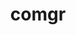 ---
title: "comgr"
layout: cache
categories: [package, develop]
meta: {"compilers": ["gcc@=11.1.0", "gcc@=11.4.0", "gcc@=13.2.0"], "num_specs": 65, "num_specs_by_stack": {"e4s": 21, "gpu-tests": 22, "hep": 11, "ml-linux-x86_64-rocm": 11, "root": 65}, "oss": ["ubuntu20.04", "ubuntu22.04", "ubuntu24.04"], "platforms": ["linux"], "stacks": ["e4s", "gpu-tests", "hep", "ml-linux-x86_64-rocm", "root"], "targets": ["x86_64_v3"], "versions": ["5.5.1", "5.6.1", "5.7.1", "6.1.2", "6.3.2"]}
spec_details: [{"compiler": "gcc@=13.2.0", "hash": "22ucxxolpuddogwzixfyc2urx3utvhvu", "os": "ubuntu24.04", "platform": "linux", "size": "-", "stacks": ["ml-linux-x86_64-rocm", "root"], "target": "x86_64_v3", "variants": ["~asan", "build_system=cmake", "build_type=Release", "generator=make", "~ipo"], "versions": ["6.1.2"]}, {"compiler": "gcc@=11.4.0", "hash": "2aqo7lr3iaywp6o3u5xyjyrddsev2rgd", "os": "ubuntu22.04", "platform": "linux", "size": "-", "stacks": ["e4s", "root"], "target": "x86_64_v3", "variants": ["~asan", "build_system=cmake", "build_type=Release", "generator=make", "~ipo"], "versions": ["6.3.2"]}, {"compiler": "gcc@=11.1.0", "hash": "2t2ta4wvf7gkq6qvvqei7k75thcqo5a2", "os": "ubuntu20.04", "platform": "linux", "size": "-", "stacks": ["gpu-tests", "root"], "target": "x86_64_v3", "variants": ["build_system=cmake", "build_type=Release", "generator=make", "~ipo"], "versions": ["5.6.1"]}, {"compiler": "gcc@=11.1.0", "hash": "3lfkmiodauwe3rlhcuw2muyq2yifz2xr", "os": "ubuntu20.04", "platform": "linux", "size": "-", "stacks": ["gpu-tests", "root"], "target": "x86_64_v3", "variants": ["build_system=cmake", "build_type=Release", "generator=make", "~ipo"], "versions": ["5.6.1"]}, {"compiler": "gcc@=11.1.0", "hash": "3plgejoytd665ww54poq67n3a23ngrua", "os": "ubuntu20.04", "platform": "linux", "size": "-", "stacks": ["gpu-tests", "root"], "target": "x86_64_v3", "variants": ["build_system=cmake", "build_type=Release", "generator=make", "~ipo"], "versions": ["5.6.1"]}, {"compiler": "gcc@=11.4.0", "hash": "4itu52evd3bhgzcvadjpxlm6mbvq7wwl", "os": "ubuntu22.04", "platform": "linux", "size": "-", "stacks": ["hep", "root"], "target": "x86_64_v3", "variants": ["~asan", "build_system=cmake", "build_type=Release", "generator=make", "~ipo"], "versions": ["5.7.1"]}, {"compiler": "gcc@=11.1.0", "hash": "52e564hnz7p63eg5qwpqzkvju7vsu7ai", "os": "ubuntu20.04", "platform": "linux", "size": "-", "stacks": ["gpu-tests", "root"], "target": "x86_64_v3", "variants": ["build_system=cmake", "build_type=Release", "generator=make", "~ipo"], "versions": ["5.6.1"]}, {"compiler": "gcc@=11.1.0", "hash": "57ey4553hqtla6jwxqv2lxgg5sjlflfc", "os": "ubuntu20.04", "platform": "linux", "size": "-", "stacks": ["gpu-tests", "root"], "target": "x86_64_v3", "variants": ["build_system=cmake", "build_type=Release", "generator=make", "~ipo"], "versions": ["5.6.1"]}, {"compiler": "gcc@=11.4.0", "hash": "5alkgnzfyoqp5v7rgixkto74jx22i3iu", "os": "ubuntu22.04", "platform": "linux", "size": "-", "stacks": ["e4s", "root"], "target": "x86_64_v3", "variants": ["~asan", "build_system=cmake", "build_type=Release", "generator=make", "~ipo"], "versions": ["6.3.2"]}, {"compiler": "gcc@=11.1.0", "hash": "5cs4mfadm6upuddq7zyvknikozvs6psv", "os": "ubuntu20.04", "platform": "linux", "size": "-", "stacks": ["gpu-tests", "root"], "target": "x86_64_v3", "variants": ["build_system=cmake", "build_type=Release", "generator=make", "~ipo"], "versions": ["5.6.1"]}, {"compiler": "gcc@=11.4.0", "hash": "5eamqgeulkssgazlhcz4qu4a2dfmugpg", "os": "ubuntu22.04", "platform": "linux", "size": "-", "stacks": ["e4s", "root"], "target": "x86_64_v3", "variants": ["~asan", "build_system=cmake", "build_type=Release", "generator=make", "~ipo"], "versions": ["6.3.2"]}, {"compiler": "gcc@=11.1.0", "hash": "5fxmwg4uvjmqqlecfqmq33gy3ygseirt", "os": "ubuntu20.04", "platform": "linux", "size": "-", "stacks": ["gpu-tests", "root"], "target": "x86_64_v3", "variants": ["build_system=cmake", "build_type=Release", "generator=make", "~ipo"], "versions": ["5.6.1"]}, {"compiler": "gcc@=11.4.0", "hash": "5lcskvbcoxbxjsxswuu7w2pjc5povuy4", "os": "ubuntu22.04", "platform": "linux", "size": "-", "stacks": ["e4s", "root"], "target": "x86_64_v3", "variants": ["~asan", "build_system=cmake", "build_type=Release", "generator=make", "~ipo"], "versions": ["6.3.2"]}, {"compiler": "gcc@=11.4.0", "hash": "67qsmjkaiwltaxoupyxqtksg6rc2jd5u", "os": "ubuntu22.04", "platform": "linux", "size": "-", "stacks": ["e4s", "root"], "target": "x86_64_v3", "variants": ["~asan", "build_system=cmake", "build_type=Release", "generator=make", "~ipo"], "versions": ["6.3.2"]}, {"compiler": "gcc@=13.2.0", "hash": "6nvdtlxiqnboum75gvlqyvgrjnp77zmn", "os": "ubuntu24.04", "platform": "linux", "size": "-", "stacks": ["ml-linux-x86_64-rocm", "root"], "target": "x86_64_v3", "variants": ["~asan", "build_system=cmake", "build_type=Release", "generator=make", "~ipo"], "versions": ["6.1.2"]}, {"compiler": "gcc@=11.1.0", "hash": "6oycrwxslpuaheee6b2l5cosbj4shojf", "os": "ubuntu20.04", "platform": "linux", "size": "-", "stacks": ["gpu-tests", "root"], "target": "x86_64_v3", "variants": ["build_system=cmake", "build_type=Release", "generator=make", "~ipo"], "versions": ["5.6.1"]}, {"compiler": "gcc@=11.1.0", "hash": "72klkvo75bolmx6yruytvnakoakoyik7", "os": "ubuntu20.04", "platform": "linux", "size": "-", "stacks": ["gpu-tests", "root"], "target": "x86_64_v3", "variants": ["build_system=cmake", "build_type=Release", "generator=make", "~ipo"], "versions": ["5.6.1"]}, {"compiler": "gcc@=11.4.0", "hash": "7n6we2trewloj7yfkphehsfeybucqrfm", "os": "ubuntu22.04", "platform": "linux", "size": "-", "stacks": ["hep", "root"], "target": "x86_64_v3", "variants": ["~asan", "build_system=cmake", "build_type=Release", "generator=make", "~ipo"], "versions": ["5.7.1"]}, {"compiler": "gcc@=13.2.0", "hash": "cnzz55l3vhndin5tvsf4idzcinodmfzf", "os": "ubuntu24.04", "platform": "linux", "size": "-", "stacks": ["ml-linux-x86_64-rocm", "root"], "target": "x86_64_v3", "variants": ["~asan", "build_system=cmake", "build_type=Release", "generator=make", "~ipo"], "versions": ["6.1.2"]}, {"compiler": "gcc@=11.4.0", "hash": "cuutlsueltjjaoekry6hmty3etnutlel", "os": "ubuntu22.04", "platform": "linux", "size": "-", "stacks": ["hep", "root"], "target": "x86_64_v3", "variants": ["~asan", "build_system=cmake", "build_type=Release", "generator=make", "~ipo"], "versions": ["5.7.1"]}, {"compiler": "gcc@=11.4.0", "hash": "cvaclp2fjgybrrjacseoimcniv62nnop", "os": "ubuntu22.04", "platform": "linux", "size": "-", "stacks": ["e4s", "root"], "target": "x86_64_v3", "variants": ["~asan", "build_system=cmake", "build_type=Release", "generator=make", "~ipo"], "versions": ["6.3.2"]}, {"compiler": "gcc@=11.4.0", "hash": "eqdsealozxwusalosbxrtj6qys47a6fh", "os": "ubuntu22.04", "platform": "linux", "size": "-", "stacks": ["e4s", "root"], "target": "x86_64_v3", "variants": ["~asan", "build_system=cmake", "build_type=Release", "generator=make", "~ipo"], "versions": ["6.3.2"]}, {"compiler": "gcc@=11.4.0", "hash": "eulncqgu45bytldguonarrrkjmr7vigl", "os": "ubuntu22.04", "platform": "linux", "size": "-", "stacks": ["e4s", "root"], "target": "x86_64_v3", "variants": ["~asan", "build_system=cmake", "build_type=Release", "generator=make", "~ipo"], "versions": ["6.3.2"]}, {"compiler": "gcc@=13.2.0", "hash": "ezvevwe5rnfs3a2z6d4h43gnxmg6hkll", "os": "ubuntu24.04", "platform": "linux", "size": "-", "stacks": ["ml-linux-x86_64-rocm", "root"], "target": "x86_64_v3", "variants": ["~asan", "build_system=cmake", "build_type=Release", "generator=make", "~ipo"], "versions": ["6.1.2"]}, {"compiler": "gcc@=11.1.0", "hash": "ezysjd667pgcmcdiudtgw64exfu5ujlk", "os": "ubuntu20.04", "platform": "linux", "size": "-", "stacks": ["gpu-tests", "root"], "target": "x86_64_v3", "variants": ["build_system=cmake", "build_type=Release", "generator=make", "~ipo"], "versions": ["5.6.1"]}, {"compiler": "gcc@=11.1.0", "hash": "g4bixjqmec4aritflwpkh5i4442seebd", "os": "ubuntu20.04", "platform": "linux", "size": "-", "stacks": ["gpu-tests", "root"], "target": "x86_64_v3", "variants": ["build_system=cmake", "build_type=Release", "generator=make", "~ipo"], "versions": ["5.6.1"]}, {"compiler": "gcc@=11.4.0", "hash": "g5l6nym6q63ivejalzmqszl2okfbn5pd", "os": "ubuntu22.04", "platform": "linux", "size": "-", "stacks": ["hep", "root"], "target": "x86_64_v3", "variants": ["~asan", "build_system=cmake", "build_type=Release", "generator=make", "~ipo"], "versions": ["5.7.1"]}, {"compiler": "gcc@=11.4.0", "hash": "gdoaaxnhe5pkmlrfigfjwevocuim5lhz", "os": "ubuntu22.04", "platform": "linux", "size": "-", "stacks": ["e4s", "root"], "target": "x86_64_v3", "variants": ["~asan", "build_system=cmake", "build_type=Release", "generator=make", "~ipo"], "versions": ["6.3.2"]}, {"compiler": "gcc@=11.1.0", "hash": "gou3ghypmxaubncp6c2paff7lbc7so3s", "os": "ubuntu20.04", "platform": "linux", "size": "-", "stacks": ["gpu-tests", "root"], "target": "x86_64_v3", "variants": ["build_system=cmake", "build_type=Release", "generator=make", "~ipo"], "versions": ["5.6.1"]}, {"compiler": "gcc@=11.4.0", "hash": "gzosurllp6xrety2dx6na4zhl2sj35vl", "os": "ubuntu22.04", "platform": "linux", "size": "-", "stacks": ["hep", "root"], "target": "x86_64_v3", "variants": ["~asan", "build_system=cmake", "build_type=Release", "generator=make", "~ipo"], "versions": ["5.7.1"]}, {"compiler": "gcc@=11.4.0", "hash": "ieucwt5wyah45wngjctd2elbws3el5xg", "os": "ubuntu22.04", "platform": "linux", "size": "-", "stacks": ["e4s", "root"], "target": "x86_64_v3", "variants": ["~asan", "build_system=cmake", "build_type=Release", "generator=make", "~ipo"], "versions": ["6.3.2"]}, {"compiler": "gcc@=11.4.0", "hash": "iohgjkra7ny5wzvi2eg5nbny56kbzu3r", "os": "ubuntu22.04", "platform": "linux", "size": "-", "stacks": ["e4s", "root"], "target": "x86_64_v3", "variants": ["~asan", "build_system=cmake", "build_type=Release", "generator=make", "~ipo"], "versions": ["6.3.2"]}, {"compiler": "gcc@=11.4.0", "hash": "ipcnivd4tjtkc6wl5xna7btqobkt7olf", "os": "ubuntu22.04", "platform": "linux", "size": "-", "stacks": ["e4s", "root"], "target": "x86_64_v3", "variants": ["~asan", "build_system=cmake", "build_type=Release", "generator=make", "~ipo"], "versions": ["6.3.2"]}, {"compiler": "gcc@=11.1.0", "hash": "jxcvxxwqka3bcfmbcik65hsu7dt6ulsk", "os": "ubuntu20.04", "platform": "linux", "size": "-", "stacks": ["gpu-tests", "root"], "target": "x86_64_v3", "variants": ["build_system=cmake", "build_type=Release", "generator=make", "~ipo"], "versions": ["5.5.1"]}, {"compiler": "gcc@=11.1.0", "hash": "ksmytrwtuec25mqu2kdd5ogdyzszwwvc", "os": "ubuntu20.04", "platform": "linux", "size": "-", "stacks": ["gpu-tests", "root"], "target": "x86_64_v3", "variants": ["build_system=cmake", "build_type=Release", "generator=make", "~ipo"], "versions": ["5.6.1"]}, {"compiler": "gcc@=11.4.0", "hash": "lg5zwy47skomkt52qyq7clkemjg3tmd5", "os": "ubuntu22.04", "platform": "linux", "size": "-", "stacks": ["e4s", "root"], "target": "x86_64_v3", "variants": ["~asan", "build_system=cmake", "build_type=Release", "generator=make", "~ipo"], "versions": ["6.3.2"]}, {"compiler": "gcc@=13.2.0", "hash": "m7kd5gksjgqe2ytqmmvhtcsb2ik2omoe", "os": "ubuntu24.04", "platform": "linux", "size": "-", "stacks": ["ml-linux-x86_64-rocm", "root"], "target": "x86_64_v3", "variants": ["~asan", "build_system=cmake", "build_type=Release", "generator=make", "~ipo"], "versions": ["6.1.2"]}, {"compiler": "gcc@=11.4.0", "hash": "maqaaltjj4tdxliipjeptannsdrb2sq2", "os": "ubuntu22.04", "platform": "linux", "size": "-", "stacks": ["e4s", "root"], "target": "x86_64_v3", "variants": ["~asan", "build_system=cmake", "build_type=Release", "generator=make", "~ipo"], "versions": ["6.3.2"]}, {"compiler": "gcc@=13.2.0", "hash": "me6ewvtzrbtnqjzoqbpnpasgdfd4ro4u", "os": "ubuntu24.04", "platform": "linux", "size": "-", "stacks": ["ml-linux-x86_64-rocm", "root"], "target": "x86_64_v3", "variants": ["~asan", "build_system=cmake", "build_type=Release", "generator=make", "~ipo"], "versions": ["6.1.2"]}, {"compiler": "gcc@=13.2.0", "hash": "mn25srrr7btz4hnejumcsw6rrp5ib5fd", "os": "ubuntu24.04", "platform": "linux", "size": "-", "stacks": ["ml-linux-x86_64-rocm", "root"], "target": "x86_64_v3", "variants": ["~asan", "build_system=cmake", "build_type=Release", "generator=make", "~ipo"], "versions": ["6.1.2"]}, {"compiler": "gcc@=13.2.0", "hash": "myacfe6jc63aaftw3accccmexvejuewz", "os": "ubuntu24.04", "platform": "linux", "size": "-", "stacks": ["ml-linux-x86_64-rocm", "root"], "target": "x86_64_v3", "variants": ["~asan", "build_system=cmake", "build_type=Release", "generator=make", "~ipo"], "versions": ["6.1.2"]}, {"compiler": "gcc@=11.4.0", "hash": "ngi24575ynjuifdyni6phljb2h5s3gka", "os": "ubuntu22.04", "platform": "linux", "size": "-", "stacks": ["e4s", "root"], "target": "x86_64_v3", "variants": ["~asan", "build_system=cmake", "build_type=Release", "generator=make", "~ipo"], "versions": ["6.3.2"]}, {"compiler": "gcc@=11.1.0", "hash": "nx4ux2qqw4jnqzy45iskfye4s56p63w4", "os": "ubuntu20.04", "platform": "linux", "size": "-", "stacks": ["gpu-tests", "root"], "target": "x86_64_v3", "variants": ["build_system=cmake", "build_type=Release", "generator=make", "~ipo"], "versions": ["5.6.1"]}, {"compiler": "gcc@=11.1.0", "hash": "o7tzdyaiqzq4s5vpq536hm4ekukm5gxu", "os": "ubuntu20.04", "platform": "linux", "size": "-", "stacks": ["gpu-tests", "root"], "target": "x86_64_v3", "variants": ["build_system=cmake", "build_type=Release", "generator=make", "~ipo"], "versions": ["5.6.1"]}, {"compiler": "gcc@=11.1.0", "hash": "pa7thclp5hyct3pdtdkfeihzlwh64ndm", "os": "ubuntu20.04", "platform": "linux", "size": "-", "stacks": ["gpu-tests", "root"], "target": "x86_64_v3", "variants": ["build_system=cmake", "build_type=Release", "generator=make", "~ipo"], "versions": ["5.6.1"]}, {"compiler": "gcc@=11.4.0", "hash": "pfkh7o25m4iibw3eif35kmyeujfq7622", "os": "ubuntu22.04", "platform": "linux", "size": "-", "stacks": ["e4s", "root"], "target": "x86_64_v3", "variants": ["~asan", "build_system=cmake", "build_type=Release", "generator=make", "~ipo"], "versions": ["6.3.2"]}, {"compiler": "gcc@=11.4.0", "hash": "pnf45adxymq65itwbmcgbjqurw2tdc3w", "os": "ubuntu22.04", "platform": "linux", "size": "-", "stacks": ["e4s", "root"], "target": "x86_64_v3", "variants": ["~asan", "build_system=cmake", "build_type=Release", "generator=make", "~ipo"], "versions": ["6.3.2"]}, {"compiler": "gcc@=11.4.0", "hash": "psltdgnqngosbz3il6gldhfdlxplcv6e", "os": "ubuntu22.04", "platform": "linux", "size": "-", "stacks": ["e4s", "root"], "target": "x86_64_v3", "variants": ["~asan", "build_system=cmake", "build_type=Release", "generator=make", "~ipo"], "versions": ["6.3.2"]}, {"compiler": "gcc@=13.2.0", "hash": "qjandbcqfzsvpghrgfneb7jwjvwtnnjo", "os": "ubuntu24.04", "platform": "linux", "size": "-", "stacks": ["ml-linux-x86_64-rocm", "root"], "target": "x86_64_v3", "variants": ["~asan", "build_system=cmake", "build_type=Release", "generator=make", "~ipo"], "versions": ["6.1.2"]}, {"compiler": "gcc@=13.2.0", "hash": "qlunp6nmfk22xfsokpwrgnd77kbi5rri", "os": "ubuntu24.04", "platform": "linux", "size": "-", "stacks": ["ml-linux-x86_64-rocm", "root"], "target": "x86_64_v3", "variants": ["~asan", "build_system=cmake", "build_type=Release", "generator=make", "~ipo"], "versions": ["6.1.2"]}, {"compiler": "gcc@=11.4.0", "hash": "qmrnut5eqhzjeckabwg24a3uq5umnswp", "os": "ubuntu22.04", "platform": "linux", "size": "-", "stacks": ["hep", "root"], "target": "x86_64_v3", "variants": ["~asan", "build_system=cmake", "build_type=Release", "generator=make", "~ipo"], "versions": ["5.7.1"]}, {"compiler": "gcc@=11.4.0", "hash": "uizfvh2buf5ay6kbm3rctqfwvdqlkgke", "os": "ubuntu22.04", "platform": "linux", "size": "-", "stacks": ["hep", "root"], "target": "x86_64_v3", "variants": ["~asan", "build_system=cmake", "build_type=Release", "generator=make", "~ipo"], "versions": ["5.7.1"]}, {"compiler": "gcc@=11.1.0", "hash": "um43pkd2jxcyxmhs2weczooanisyowih", "os": "ubuntu20.04", "platform": "linux", "size": "-", "stacks": ["gpu-tests", "root"], "target": "x86_64_v3", "variants": ["build_system=cmake", "build_type=Release", "generator=make", "~ipo"], "versions": ["5.6.1"]}, {"compiler": "gcc@=11.4.0", "hash": "v4wddz33zehzztevmxrbwoo4vwyjcaqd", "os": "ubuntu22.04", "platform": "linux", "size": "-", "stacks": ["hep", "root"], "target": "x86_64_v3", "variants": ["~asan", "build_system=cmake", "build_type=Release", "generator=make", "~ipo"], "versions": ["5.7.1"]}, {"compiler": "gcc@=11.1.0", "hash": "v7riegkfkgqokgl5osgm4ikjny7qflfe", "os": "ubuntu20.04", "platform": "linux", "size": "-", "stacks": ["gpu-tests", "root"], "target": "x86_64_v3", "variants": ["build_system=cmake", "build_type=Release", "generator=make", "~ipo"], "versions": ["5.6.1"]}, {"compiler": "gcc@=11.4.0", "hash": "woubtkekfqgte3zqxillnabb5y64umbc", "os": "ubuntu22.04", "platform": "linux", "size": "-", "stacks": ["hep", "root"], "target": "x86_64_v3", "variants": ["~asan", "build_system=cmake", "build_type=Release", "generator=make", "~ipo"], "versions": ["5.7.1"]}, {"compiler": "gcc@=11.1.0", "hash": "xgfmzvs74raw6rwj7bg4idjshwlky7lw", "os": "ubuntu20.04", "platform": "linux", "size": "-", "stacks": ["gpu-tests", "root"], "target": "x86_64_v3", "variants": ["build_system=cmake", "build_type=Release", "generator=make", "~ipo"], "versions": ["5.6.1"]}, {"compiler": "gcc@=11.4.0", "hash": "xja3a74jq2fhkwvklx5qwd2yeiskubwz", "os": "ubuntu22.04", "platform": "linux", "size": "-", "stacks": ["hep", "root"], "target": "x86_64_v3", "variants": ["~asan", "build_system=cmake", "build_type=Release", "generator=make", "~ipo"], "versions": ["5.7.1"]}, {"compiler": "gcc@=11.4.0", "hash": "xl72p6alwjlajxnnanqqd4flau5vtrr3", "os": "ubuntu22.04", "platform": "linux", "size": "-", "stacks": ["e4s", "root"], "target": "x86_64_v3", "variants": ["~asan", "build_system=cmake", "build_type=Release", "generator=make", "~ipo"], "versions": ["6.3.2"]}, {"compiler": "gcc@=13.2.0", "hash": "xpv6zykrz2ztaastkpbawirzk44qyrii", "os": "ubuntu24.04", "platform": "linux", "size": "-", "stacks": ["ml-linux-x86_64-rocm", "root"], "target": "x86_64_v3", "variants": ["~asan", "build_system=cmake", "build_type=Release", "generator=make", "~ipo"], "versions": ["6.1.2"]}, {"compiler": "gcc@=11.4.0", "hash": "xqovhxeii2zlrajbpjejeawdu55re4xi", "os": "ubuntu22.04", "platform": "linux", "size": "-", "stacks": ["e4s", "root"], "target": "x86_64_v3", "variants": ["~asan", "build_system=cmake", "build_type=Release", "generator=make", "~ipo"], "versions": ["6.3.2"]}, {"compiler": "gcc@=11.4.0", "hash": "xzdespokylyyecnsavs2rr4ibppkklgz", "os": "ubuntu22.04", "platform": "linux", "size": "-", "stacks": ["hep", "root"], "target": "x86_64_v3", "variants": ["~asan", "build_system=cmake", "build_type=Release", "generator=make", "~ipo"], "versions": ["5.7.1"]}, {"compiler": "gcc@=11.1.0", "hash": "y7g44ewzfuedycycrge2o56t3k7mfeng", "os": "ubuntu20.04", "platform": "linux", "size": "-", "stacks": ["gpu-tests", "root"], "target": "x86_64_v3", "variants": ["build_system=cmake", "build_type=Release", "generator=make", "~ipo"], "versions": ["5.6.1"]}, {"compiler": "gcc@=11.1.0", "hash": "yiaf4ui4iathde6krbny5gte4pqeewqd", "os": "ubuntu20.04", "platform": "linux", "size": "-", "stacks": ["gpu-tests", "root"], "target": "x86_64_v3", "variants": ["build_system=cmake", "build_type=Release", "generator=make", "~ipo"], "versions": ["5.6.1"]}, {"compiler": "gcc@=11.4.0", "hash": "z4hsi7gsc73ppfbempmn7pbhf6k62kgj", "os": "ubuntu22.04", "platform": "linux", "size": "-", "stacks": ["e4s", "root"], "target": "x86_64_v3", "variants": ["~asan", "build_system=cmake", "build_type=Release", "generator=make", "~ipo"], "versions": ["6.3.2"]}]
---